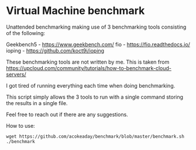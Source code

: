 # Virtual Machine benchmark


Unattended benchmarking making use of 3 benchmarking tools consisting of the following: 

Geekbench5 - https://www.geekbench.com/
fio - https://fio.readthedocs.io/
ioping - https://github.com/koct9i/ioping

These benchmarking tools are not written by me. This is taken from https://upcloud.com/community/tutorials/how-to-benchmark-cloud-servers/

I got tired of running everything each time when doing benchmarking.

This script simply allows the 3 tools to run with a single command storing the results in a single file. 

Feel free to reach out if there are any suggestions.

How to use: 

	wget https://github.com/acokeaday/benchmark/blob/master/benchmark.sh
	./benchmark
